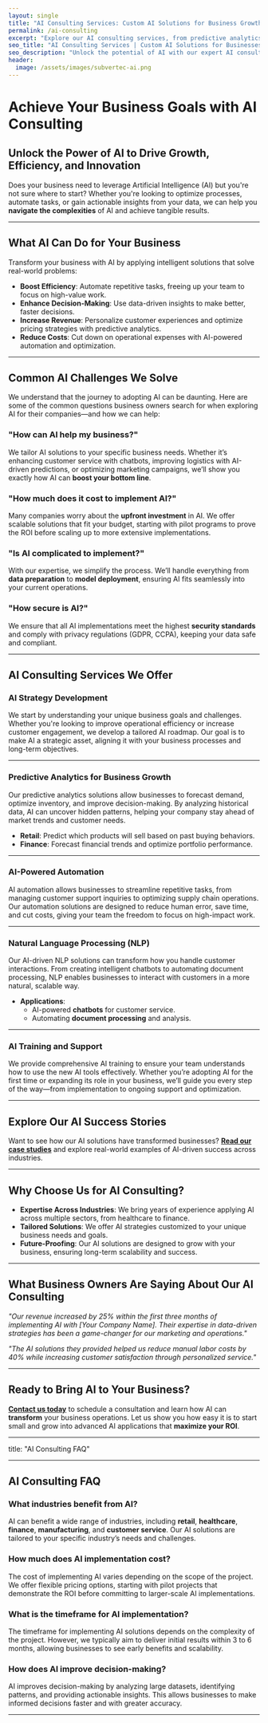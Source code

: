 ```yaml
---
layout: single
title: "AI Consulting Services: Custom AI Solutions for Business Growth"
permalink: /ai-consulting
excerpt: "Explore our AI consulting services, from predictive analytics to AI-powered automation. Let us help you unlock AI’s potential and drive business growth."
seo_title: "AI Consulting Services | Custom AI Solutions for Businesses"
seo_description: "Unlock the potential of AI with our expert AI consulting services. We provide tailored AI solutions for business growth, efficiency, and innovation."
header:
  image: /assets/images/subvertec-ai.png
---
```


# Achieve Your Business Goals with AI Consulting

## Unlock the Power of AI to Drive Growth, Efficiency, and Innovation

Does your business need to leverage Artificial Intelligence (AI) but you're not sure where to start? Whether you're looking to optimize processes, automate tasks, or gain actionable insights from your data, we can help you **navigate the complexities** of AI and achieve tangible results.

---

## What AI Can Do for Your Business

Transform your business with AI by applying intelligent solutions that solve real-world problems:

- **Boost Efficiency**: Automate repetitive tasks, freeing up your team to focus on high-value work.
- **Enhance Decision-Making**: Use data-driven insights to make better, faster decisions.
- **Increase Revenue**: Personalize customer experiences and optimize pricing strategies with predictive analytics.
- **Reduce Costs**: Cut down on operational expenses with AI-powered automation and optimization.

---

## Common AI Challenges We Solve

We understand that the journey to adopting AI can be daunting. Here are some of the common questions business owners search for when exploring AI for their companies—and how we can help:

### **"How can AI help my business?"**
We tailor AI solutions to your specific business needs. Whether it’s enhancing customer service with chatbots, improving logistics with AI-driven predictions, or optimizing marketing campaigns, we’ll show you exactly how AI can **boost your bottom line**.

### **"How much does it cost to implement AI?"**
Many companies worry about the **upfront investment** in AI. We offer scalable solutions that fit your budget, starting with pilot programs to prove the ROI before scaling up to more extensive implementations.

### **"Is AI complicated to implement?"**
With our expertise, we simplify the process. We’ll handle everything from **data preparation** to **model deployment**, ensuring AI fits seamlessly into your current operations.

### **"How secure is AI?"**
We ensure that all AI implementations meet the highest **security standards** and comply with privacy regulations (GDPR, CCPA), keeping your data safe and compliant.

---

## AI Consulting Services We Offer

### **AI Strategy Development**
We start by understanding your unique business goals and challenges. Whether you're looking to improve operational efficiency or increase customer engagement, we develop a tailored AI roadmap. Our goal is to make AI a strategic asset, aligning it with your business processes and long-term objectives.

---

### **Predictive Analytics for Business Growth**
Our predictive analytics solutions allow businesses to forecast demand, optimize inventory, and improve decision-making. By analyzing historical data, AI can uncover hidden patterns, helping your company stay ahead of market trends and customer needs.

- **Retail**: Predict which products will sell based on past buying behaviors.
- **Finance**: Forecast financial trends and optimize portfolio performance.

---

### **AI-Powered Automation**
AI automation allows businesses to streamline repetitive tasks, from managing customer support inquiries to optimizing supply chain operations. Our automation solutions are designed to reduce human error, save time, and cut costs, giving your team the freedom to focus on high-impact work.

---

### **Natural Language Processing (NLP)**
Our AI-driven NLP solutions can transform how you handle customer interactions. From creating intelligent chatbots to automating document processing, NLP enables businesses to interact with customers in a more natural, scalable way.

- **Applications**:
  - AI-powered **chatbots** for customer service.
  - Automating **document processing** and analysis.

---

### **AI Training and Support**
We provide comprehensive AI training to ensure your team understands how to use the new AI tools effectively. Whether you’re adopting AI for the first time or expanding its role in your business, we’ll guide you every step of the way—from implementation to ongoing support and optimization.

---

## Explore Our AI Success Stories

Want to see how our AI solutions have transformed businesses? **[Read our case studies](/case-studies)** and explore real-world examples of AI-driven success across industries.

---

## Why Choose Us for AI Consulting?

- **Expertise Across Industries**: We bring years of experience applying AI across multiple sectors, from healthcare to finance.
- **Tailored Solutions**: We offer AI strategies customized to your unique business needs and goals.
- **Future-Proofing**: Our AI solutions are designed to grow with your business, ensuring long-term scalability and success.

---

## What Business Owners Are Saying About Our AI Consulting

_"Our revenue increased by 25% within the first three months of implementing AI with [Your Company Name]. Their expertise in data-driven strategies has been a game-changer for our marketing and operations."_

_"The AI solutions they provided helped us reduce manual labor costs by 40% while increasing customer satisfaction through personalized service."_

---

## **Ready to Bring AI to Your Business?**

**[Contact us today](mailto:support@subvertec.com)** to schedule a consultation and learn how AI can **transform** your business operations. Let us show you how easy it is to start small and grow into advanced AI applications that **maximize your ROI**.

---

title: "AI Consulting FAQ"

---

## AI Consulting FAQ

### What industries benefit from AI?
AI can benefit a wide range of industries, including **retail**, **healthcare**, **finance**, **manufacturing**, and **customer service**. Our AI solutions are tailored to your specific industry’s needs and challenges.

### How much does AI implementation cost?
The cost of implementing AI varies depending on the scope of the project. We offer flexible pricing options, starting with pilot projects that demonstrate the ROI before committing to larger-scale AI implementations.

### What is the timeframe for AI implementation?
The timeframe for implementing AI solutions depends on the complexity of the project. However, we typically aim to deliver initial results within 3 to 6 months, allowing businesses to see early benefits and scalability.

### How does AI improve decision-making?
AI improves decision-making by analyzing large datasets, identifying patterns, and providing actionable insights. This allows businesses to make informed decisions faster and with greater accuracy.

---